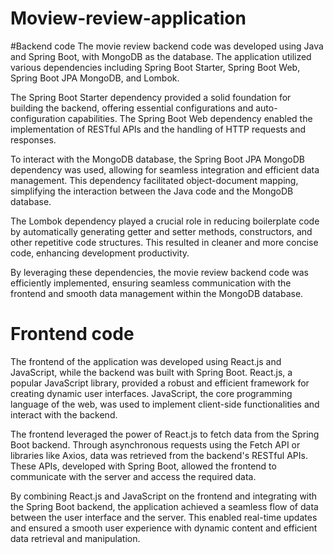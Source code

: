 # Moview-review-application


#Backend code
The movie review backend code was developed using Java and Spring Boot, with MongoDB as the database. The application utilized various dependencies including Spring Boot Starter, Spring Boot Web, Spring Boot JPA MongoDB, and Lombok. 

The Spring Boot Starter dependency provided a solid foundation for building the backend, offering essential configurations and auto-configuration capabilities. The Spring Boot Web dependency enabled the implementation of RESTful APIs and the handling of HTTP requests and responses. 

To interact with the MongoDB database, the Spring Boot JPA MongoDB dependency was used, allowing for seamless integration and efficient data management. This dependency facilitated object-document mapping, simplifying the interaction between the Java code and the MongoDB database.

The Lombok dependency played a crucial role in reducing boilerplate code by automatically generating getter and setter methods, constructors, and other repetitive code structures. This resulted in cleaner and more concise code, enhancing development productivity.

By leveraging these dependencies, the movie review backend code was efficiently implemented, ensuring seamless communication with the frontend and smooth data management within the MongoDB database.


# Frontend code


The frontend of the application was developed using React.js and JavaScript, while the backend was built with Spring Boot. React.js, a popular JavaScript library, provided a robust and efficient framework for creating dynamic user interfaces. JavaScript, the core programming language of the web, was used to implement client-side functionalities and interact with the backend.

The frontend leveraged the power of React.js to fetch data from the Spring Boot backend. Through asynchronous requests using the Fetch API or libraries like Axios, data was retrieved from the backend's RESTful APIs. These APIs, developed with Spring Boot, allowed the frontend to communicate with the server and access the required data.

By combining React.js and JavaScript on the frontend and integrating with the Spring Boot backend, the application achieved a seamless flow of data between the user interface and the server. This enabled real-time updates and ensured a smooth user experience with dynamic content and efficient data retrieval and manipulation.
